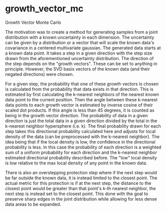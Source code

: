 # growth_vector_mc
Growth Vector Monte Carlo

The motivation was to create a method for generating samples from a joint
distribution with a known uncertainty in each dimension. The uncertainty
can be given by a distribution or a vector that will scale the known data's
covariance in a centered multivariate gaussian. The generated data starts
at a known data point. It takes a step in a given direction with the step
size drawn from the aforementioned uncertainty distribution. The direction
of the step depends on the "growth vectors". These can be set to anything
in principle. However, the SVD basis vectors of the known data (and their
negated directions) were chosen. 

For a given step, the probability that
one of these growth vectors is chosen is calculated from the probability
that data exists in that direction. This is estimated by first calculating
the k-nearest neighbors of the nearest known data point to the current
position. Then the angle between these k-nearest data points to each
growth vector is estimated by inverse cosine of their scaled dot
products. If this angle is less than 45 degrees, it is counted as being
in the growth vector direction. The probability of data in a given direction
is just the total data in a given direction divided by the total in the
k-nearest neighbor hypersphere (i.e. k). The final probability drawn for
each step takes this directional probability calculated here and adjusts
for local density of the data (can be preprocessed with the k-nearest
neighbor). The idea being that if the local density is low, the confidence
in the directional probability is less. In this case the
probability of each direction is a weighted sum of a uniform probability 
for each direction and the k-nearest neighbor estimated directional
probability described before. The "low" local density is low relative to
the max local density of any point in the known data.

There is also an overstepping protection step where if the next step
would be far outside the known data, it is instead limited to the closest
point. The actual metric for this protection is if at the next step, the
distance to the closest point would be greater than that point's k-th 
nearest neighbor, the next step is instead set to the closest point.
This done with the goal to preserve sharp edges in the joint
distribution while allowing for less dense data areas to be expanded.
